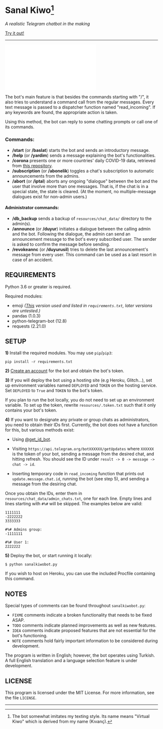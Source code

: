 # Sanal Kiwo[^1]

*A realistic Telegram chatbot in the making*

[Try it out!](https://t.me/sanalkiwobot)

---

![(Türkçe kılavuz için tıklayınız.)](./README_TR.md)

The bot's main feature is that besides the commands starting with "/", it also tries to understand a command call from the regular messages. Every text message is passed to a dispatcher function named "read_incoming". If any keywords are found, the appropriate action is taken.

Using this method, the bot can reply to some chatting prompts or call one of its commands.

### Commands:

* **/start** (or **/baslat**) starts the bot and sends an introductory message.
* **/help** (or **/yardim**) sends a message explaining the bot's functionalities.
* **/corona** presents one or more countries' daily COVID-19 data, retrieved from [this repository](https://github.com/CSSEGISandData/COVID-19).
* **/subscription** (or **/abonelik**) toggles a chat's subscription to automatic announcements from the admins.
* **/abort** (or **/iptal**) aborts any ongoing "dialogue" between the bot and the user that involve more than one messages. That is, if the chat is in a special state, the state is cleared. (At the moment, no multiple-message dialogues exist for non-admin users.)

#### Administrator commands:

* **/db_backup** sends a backup of `resources/chat_data/` directory to the admin(s).
* **/announce** (or **/duyur**) initiates a dialogue between the calling admin and the bot. Following the dialogue, the admin can send an announcement message to the bot's every subscribed user. The sender is asked to confirm the message before sending.
* **/revokeannc** (or **/duyurusil**) tries to delete the last announcement's message from every user. This command can be used as a last resort in case of an accident.

## REQUIREMENTS

Python 3.6 or greater is required.

Required modules:

* emoji *([This](https://github.com/carpedm20/emoji/tree/d73e3063e30bbce8cdbab873a57e4fdef1bf7c12) version used and listed in `requirements.txt`, later versions are untested.)*
* pandas (1.0.3)
* python-telegram-bot (12.8)
* requests (2.21.0)

## SETUP

**1)** Install the required modules. You may use `pip`/`pip3`:

```
pip install -r requirements.txt
```

**2)** [Create an account](https://core.telegram.org/bots#3-how-do-i-create-a-bot) for the bot and obtain the bot's token.

**3)** If you will deploy the bot using a hosting site (e.g Heroku, Glitch...), set up environment variables named `DEPLOYED` and `TOKEN` on the hosting service. Set `DEPLOYED` to `True` and `TOKEN` to the bot's token.

If you plan to run the bot locally, you do not need to set up an environment variable. To set up the token, rewrite `resources/.token.txt` such that it only contains your bot's token.

**4)** If you want to designate any private or group chats as administrators, you need to obtain their IDs first. Currently, the bot does not have a function for this, but various methods exist:

* Using [@get_id_bot](https://telegram.me/get_id_bot).

* Visiting `https://api.telegram.org/botXXXXXX/getUpdates` where `XXXXXX` is the token of your bot, sending a message from the desired chat, and hitting refresh. You should see the ID under `result -> 0 -> message -> chat -> id`.

* Inserting temporary code in `read_incoming` function that prints out `update.message.chat.id`, running the bot (see step 5), and sending a message from the desiring chat.

Once you obtain the IDs, enter them in `resources/chat_data/admin_chats.txt`, one for each line.
Empty lines and lines starting with `#%#` will be skipped. The examples below are valid:

```
1111111
-2222222
3333333
```

```
#%# Admins group:
-1111111

#%# User 1:
2222222
```

**5)** Deploy the bot, or start running it locally:

```
$ python sanalkiwobot.py
```

If you wish to host on Heroku, you can use the included Procfile containing this command.

## NOTES

Special types of comments can be found throughout `sanalkiwobot.py`:

* `FIXME` comments indicate a broken functionality that needs to be fixed ASAP.
* `TODO` comments indicate planned improvements as well as new features.
* `IDEA` comments indicate proposed features that are not essential for the bot's functioning.
* `NOTE` comments hold fairly important information to be considered during development.

The program is written in English; however, the bot operates using Turkish. A full English translation and a language selection feature is under development.

## LICENSE

This program is licensed under the MIT License. For more information, see the file `LICENSE`.

---

[^1]: The bot somewhat imitates my texting style. Its name means "Virtual Kiwo" which is derived from my name (Kıvanç).
